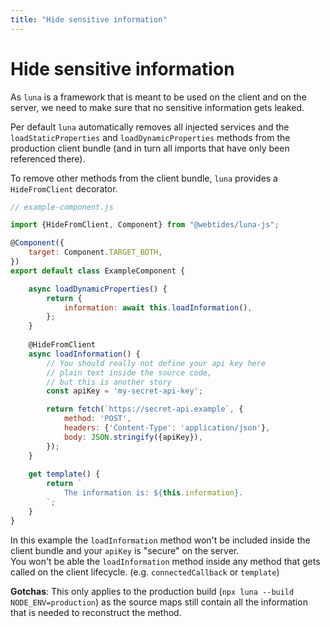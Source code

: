 ```yaml
---
title: "Hide sensitive information"
---
```


# Hide sensitive information

As `luna` is a framework that is meant to be used on the client and on the server, we need
to make sure that no sensitive information gets leaked.

Per default `luna` automatically removes all injected services and the `loadStaticProperties` and `loadDynamicProperties`
methods from the production client bundle (and in turn all imports that have only been referenced there).

To remove other methods from the client bundle, `luna` provides a `HideFromClient` decorator.

```js
// example-component.js

import {HideFromClient, Component} from "@webtides/luna-js";

@Component({
    target: Component.TARGET_BOTH,
})
export default class ExampleComponent {

    async loadDynamicProperties() {
        return {
            information: await this.loadInformation(),
        };
    }
    
    @HideFromClient
    async loadInformation() {
        // You should really not define your api key here 
        // plain text inside the source code,
        // but this is another story
        const apiKey = 'my-secret-api-key';

        return fetch(`https://secret-api.example`, {
            method: 'POST',
            headers: {'Content-Type': 'application/json'},
            body: JSON.stringify({apiKey}),
        });
    }
    
    get template() {
        return `
            The information is: ${this.information}.
        `;
    }
}
```

In this example the  `loadInformation` method won't be included inside the client bundle and
your `apiKey` is "secure" on the server.  
You won't be able the `loadInformation` method inside any method that
gets called on the client lifecycle. (e.g. `connectedCallback` or `template`)

**Gotchas**: This only applies to the production build (`npx luna --build NODE_ENV=production`) as the source maps
still contain all the information that is needed to reconstruct the method.
